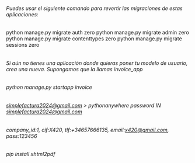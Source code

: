 ###### Puedes usar el siguiente comando para revertir las migraciones de estas aplicaciones:
python manage.py migrate auth zero
python manage.py migrate admin zero
python manage.py migrate contenttypes zero
python manage.py migrate sessions zero
###### 
###### Si aún no tienes una aplicación donde quieras poner tu modelo de usuario, crea una nueva. Supongamos que la llamas invoice_app
###### python manage.py startapp invoice
###### 
###### simplefactura2024@gmail.com > pythonanywhere password IN simplefactura2024@gmail.com
###### 


###### company_id:1, cif:X420, tlf:+34657666135, email:x420@gmail.com, pass:123456
######
###### pip install xhtml2pdf
######
######
######
######
###### 

